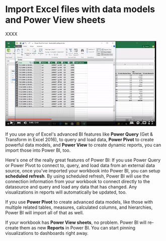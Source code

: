 <properties
   pageTitle="Import an Excel file with data model into Power BI"
   description="Import an Excel file with data model into Power BI"
   services="powerbi"
   documentationCenter=""
   authors="minewiskan"
   manager="mblythe"
   editor=""
   tags=""
   featuredVideo=""/>

<tags
   ms.service="powerbi"
   ms.devlang="NA"
   ms.topic="article"
   ms.tgt_pltfrm="NA"
   ms.workload="powerbi"
   ms.date="02/19/2016"
   ms.author="owend"/>

# Import Excel files with data models and Power View sheets

XXXX

[![Import an Excel file with a data model](./media/powerbi-learning-5-3-import-excel-file-with-data-model/videothumb_5_3.png)](https://youtu.be/iM06pSx_iNs)

If you use any of Excel's advanced BI features like **Power Query** (Get & Transform in Excel 2016), to query and load data, **Power Pivot** to create powerful data models, and **Power View** to create dynamic reports, you can import those into Power BI, too.

Here's one of the really great features of Power BI: If you use Power Query or Power Pivot to connect to, query, and load data from an external data source, once you've imported your workbook into Power BI, you can setup **scheduled refresh**. By using scheduled refresh, Power BI will use the connection information from your workbook to connect directly to the datasource and query and load any data that has changed. Any visualizations in reports will automatically be updated, too.

If you use **Power Pivot** to create advanced data models, like those with multiple related tables, measures, calculated columns, and hierarchies, Power BI will import all of that as well.

If your workbook has **Power View sheets**, no problem. Power BI will re-create them as new **Reports** in Power BI. You can start pinning visualizations to dashboards right away.
